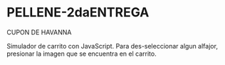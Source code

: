 # PELLENE-2daENTREGA
CUPON DE HAVANNA

Simulador de carrito con JavaScript.
Para des-seleccionar algun alfajor, presionar la imagen que se encuentra en el carrito.
